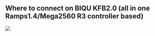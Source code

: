 ## Where to connect on BIQU KFB2.0 (all in one Ramps1.4/Mega2560 R3 controller based)    
![](https://github.com/luc-github/ESP3D/blob/master/images/BIQU-KFB2.0/board.jpg)